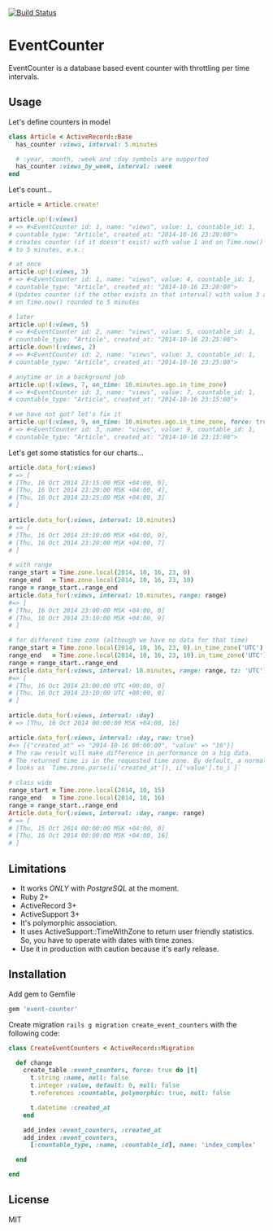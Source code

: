 [![Build Status](https://travis-ci.org/skyeagle/event-counter.svg)](https://travis-ci.org/skyeagle/event-counter)

# EventCounter

EventCounter is a database based event counter with throttling per time intervals.

## Usage

Let's define counters in model

```ruby
class Article < ActiveRecord::Base
  has_counter :views, interval: 5.minutes

  # :year, :month, :week and :day symbols are supported
  has_counter :views_by_week, interval: :week
end
```

Let's count...

```ruby
article = Article.create!

article.up!(:views)
# => #<EventCounter id: 1, name: "views", value: 1, countable_id: 1,
# countable_type: "Article", created_at: "2014-10-16 23:20:00">
# creates counter (if it doesn't exist) with value 1 and on Time.now() rounded
# to 5 minutes, e.x.:

# at once
article.up!(:views, 3)
# => #<EventCounter id: 1, name: "views", value: 4, countable_id: 1,
# countable_type: "Article", created_at: "2014-10-16 23:20:00">
# Updates counter (if the other exists in that interval) with value 3 and
# on Time.now() rounded to 5 minutes

# later
article.up!(:views, 5)
# => #<EventCounter id: 2, name: "views", value: 5, countable_id: 1,
# countable_type: "Article", created_at: "2014-10-16 23:25:00">
article.down!(:views, 2)
# => #<EventCounter id: 2, name: "views", value: 3, countable_id: 1,
# countable_type: "Article", created_at: "2014-10-16 23:25:00">

# anytime or in a background job
article.up!(:views, 7, on_time: 10.minutes.ago.in_time_zone)
# => #<EventCounter id: 3, name: "views", value: 7, countable_id: 1,
# countable_type: "Article", created_at: "2014-10-16 23:15:00">

# we have not got? let's fix it
article.up!(:views, 9, on_time: 10.minutes.ago.in_time_zone, force: true)
# => #<EventCounter id: 3, name: "views", value: 9, countable_id: 1,
# countable_type: "Article", created_at: "2014-10-16 23:15:00">
```

Let's get some statistics for our charts...

```ruby
article.data_for(:views)
# => [
# [Thu, 16 Oct 2014 23:15:00 MSK +04:00, 9],
# [Thu, 16 Oct 2014 23:20:00 MSK +04:00, 4],
# [Thu, 16 Oct 2014 23:25:00 MSK +04:00, 3]
# ]

article.data_for(:views, interval: 10.minutes)
# => [
# [Thu, 16 Oct 2014 23:10:00 MSK +04:00, 9],
# [Thu, 16 Oct 2014 23:20:00 MSK +04:00, 7]
# ]

# with range
range_start = Time.zone.local(2014, 10, 16, 23, 0)
range_end   = Time.zone.local(2014, 10, 16, 23, 10)
range = range_start..range_end
article.data_for(:views, interval: 10.minutes, range: range)
#=> [
# [Thu, 16 Oct 2014 23:00:00 MSK +04:00, 0]
# [Thu, 16 Oct 2014 23:10:00 MSK +04:00, 9]
# ]

# for different time zone (although we have no data for that time)
range_start = Time.zone.local(2014, 10, 16, 23, 0).in_time_zone('UTC')
range_end   = Time.zone.local(2014, 10, 16, 23, 10).in_time_zone('UTC')
range = range_start..range_end
article.data_for(:views, interval: 10.minutes, range: range, tz: 'UTC')
#=> [
# [Thu, 16 Oct 2014 23:00:00 UTC +00:00, 0] 
# [Thu, 16 Oct 2014 23:10:00 UTC +00:00, 0]
# ]

article.data_for(:views, interval: :day)
# => [Thu, 16 Oct 2014 00:00:00 MSK +04:00, 16]

article.data_for(:views, interval: :day, raw: true)
#=> [{"created_at" => "2014-10-16 00:00:00", "value" => "16"}]
# The raw result will make difference in performance on a big data.
# The returned time is in the requested time zone. By default, a normalization
# looks as `Time.zone.parse(i['created_at']), i['value'].to_i ]`

# class wide
range_start = Time.zone.local(2014, 10, 15)
range_end   = Time.zone.local(2014, 10, 16)
range = range_start..range_end
Article.data_for(:views, interval: :day, range: range)
# => [
# [Thu, 15 Oct 2014 00:00:00 MSK +04:00, 0]
# [Thu, 16 Oct 2014 00:00:00 MSK +04:00, 16]
# ]
```

## Limitations

  - It works *ONLY* with *PostgreSQL* at the moment.
  - Ruby 2+
  - ActiveRecord 3+
  - ActiveSupport 3+
  - It's polymorphic association.
  - It uses ActiveSupport::TimeWithZone to return user friendly statistics.
    So, you have to operate with dates with time zones.
  - Use it in production with caution because it's early release.


## Installation

Add gem to Gemfile

```ruby
gem 'event-counter'
```

Create migration `rails g migration create_event_counters` with the
following code:

```ruby
class CreateEventCounters < ActiveRecord::Migration

  def change
    create_table :event_counters, force: true do |t|
      t.string :name, null: false
      t.integer :value, default: 0, null: false
      t.references :countable, polymorphic: true, null: false

      t.datetime :created_at
    end

    add_index :event_counters, :created_at
    add_index :event_counters,
      [:countable_type, :name, :countable_id], name: 'index_complex'

  end

end
```

License
----

MIT
